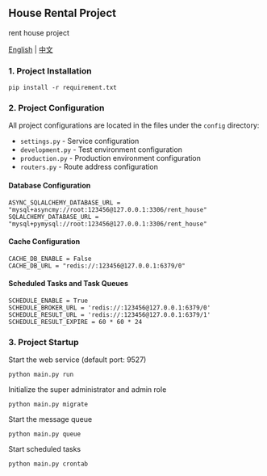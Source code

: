 ## House Rental Project

rent house project

[English](README.md) | [中文](README_ZH.md)

### 1. Project Installation
```shell
pip install -r requirement.txt
```

### 2. Project Configuration

All project configurations are located in the files under the `config` directory:

* `settings.py` - Service configuration
* `development.py` - Test environment configuration
* `production.py` - Production environment configuration
* `routers.py` - Route address configuration

#### Database Configuration

```shell
ASYNC_SQLALCHEMY_DATABASE_URL = "mysql+asyncmy://root:123456@127.0.0.1:3306/rent_house"
SQLALCHEMY_DATABASE_URL = "mysql+pymysql://root:123456@127.0.0.1:3306/rent_house"
```

#### Cache Configuration

```shell
CACHE_DB_ENABLE = False
CACHE_DB_URL = "redis://:123456@127.0.0.1:6379/0"
```

#### Scheduled Tasks and Task Queues

```shell
SCHEDULE_ENABLE = True
SCHEDULE_BROKER_URL = 'redis://:123456@127.0.0.1:6379/0'
SCHEDULE_RESULT_URL = 'redis://:123456@127.0.0.1:6379/1'
SCHEDULE_RESULT_EXPIRE = 60 * 60 * 24
```

### 3. Project Startup

Start the web service (default port: 9527)

```shell
python main.py run
```

Initialize the super administrator and admin role

```shell
python main.py migrate
```

Start the message queue

```shell
python main.py queue
```

Start scheduled tasks

```shell
python main.py crontab
```